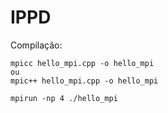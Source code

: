# IPPD

Compilação:

    mpicc hello_mpi.cpp -o hello_mpi 
    ou 
    mpic++ hello_mpi.cpp -o hello_mpi

    mpirun -np 4 ./hello_mpi

